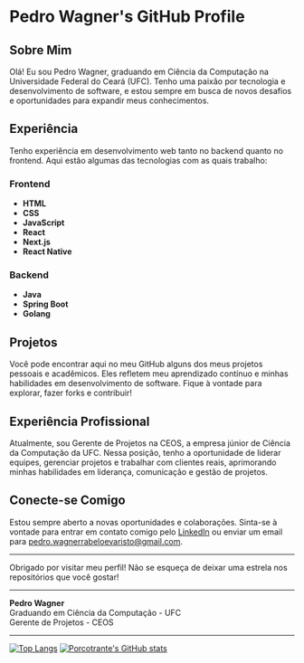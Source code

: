 # Pedro Wagner's GitHub Profile

## Sobre Mim

Olá! Eu sou Pedro Wagner, graduando em Ciência da Computação na Universidade Federal do Ceará (UFC). Tenho uma paixão por tecnologia e desenvolvimento de software, e estou sempre em busca de novos desafios e oportunidades para expandir meus conhecimentos.

## Experiência

Tenho experiência em desenvolvimento web tanto no backend quanto no frontend. Aqui estão algumas das tecnologias com as quais trabalho:

### Frontend
- **HTML**
- **CSS**
- **JavaScript**
- **React**
- **Next.js**
- **React Native**

### Backend
- **Java**
- **Spring Boot**
- **Golang**

## Projetos

Você pode encontrar aqui no meu GitHub alguns dos meus projetos pessoais e acadêmicos. Eles refletem meu aprendizado contínuo e minhas habilidades em desenvolvimento de software. Fique à vontade para explorar, fazer forks e contribuir!

## Experiência Profissional

Atualmente, sou Gerente de Projetos na CEOS, a empresa júnior de Ciência da Computação da UFC. Nessa posição, tenho a oportunidade de liderar equipes, gerenciar projetos e trabalhar com clientes reais, aprimorando minhas habilidades em liderança, comunicação e gestão de projetos.

## Conecte-se Comigo

Estou sempre aberto a novas oportunidades e colaborações. Sinta-se à vontade para entrar em contato comigo pelo [LinkedIn](https://www.linkedin.com/in/pedro-wagner-rabelo-evaristo-70656a26a/) ou enviar um email para pedro.wagnerrabeloevaristo@gmail.com.

---

Obrigado por visitar meu perfil! Não se esqueça de deixar uma estrela nos repositórios que você gostar!

---

**Pedro Wagner**  
Graduando em Ciência da Computação - UFC  
Gerente de Projetos - CEOS

---
[![Top Langs](https://github-readme-stats.vercel.app/api/top-langs/?username=porcotrante)](https://github.com/anuraghazra/github-readme-stats)
[![Porcotrante's GitHub stats](https://github-readme-stats.vercel.app/api?username=porcotrante)](https://github.com/anuraghazra/github-readme-stats)
